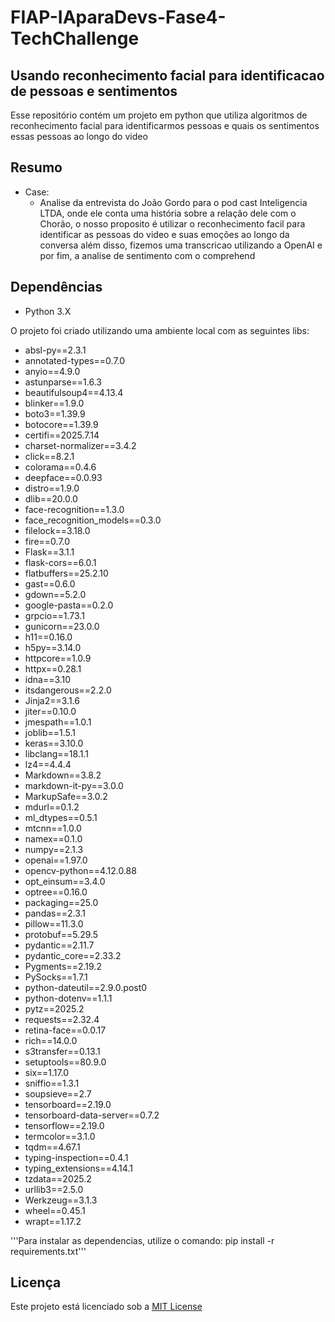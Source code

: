 # FIAP-IAparaDevs-Fase4-TechChallenge
 
## Usando reconhecimento facial para identificacao de pessoas e sentimentos

Esse repositório contém um projeto em python que utiliza algoritmos de reconhecimento facial para identificarmos pessoas e quais os sentimentos essas pessoas ao longo do video

## Resumo
- Case:
    - Analise da entrevista do João Gordo para o pod cast Inteligencia LTDA, onde ele conta uma história sobre a relação dele com o Chorão, 
    o nosso proposito é utilizar o reconhecimento facil para identificar as pessoas do video e suas emoções ao longo da conversa
    além disso, fizemos uma transcricao utilizando a OpenAI e por fim, a analise de sentimento com o comprehend


## Dependências

- Python 3.X

O projeto foi criado utilizando uma ambiente local com as seguintes libs:

- absl-py==2.3.1
- annotated-types==0.7.0
- anyio==4.9.0
- astunparse==1.6.3
- beautifulsoup4==4.13.4
- blinker==1.9.0
- boto3==1.39.9
- botocore==1.39.9
- certifi==2025.7.14
- charset-normalizer==3.4.2
- click==8.2.1
- colorama==0.4.6
- deepface==0.0.93
- distro==1.9.0
- dlib==20.0.0
- face-recognition==1.3.0
- face_recognition_models==0.3.0
- filelock==3.18.0
- fire==0.7.0
- Flask==3.1.1
- flask-cors==6.0.1
- flatbuffers==25.2.10
- gast==0.6.0
- gdown==5.2.0
- google-pasta==0.2.0
- grpcio==1.73.1
- gunicorn==23.0.0
- h11==0.16.0
- h5py==3.14.0
- httpcore==1.0.9
- httpx==0.28.1
- idna==3.10
- itsdangerous==2.2.0
- Jinja2==3.1.6
- jiter==0.10.0
- jmespath==1.0.1
- joblib==1.5.1
- keras==3.10.0
- libclang==18.1.1
- lz4==4.4.4
- Markdown==3.8.2
- markdown-it-py==3.0.0
- MarkupSafe==3.0.2
- mdurl==0.1.2
- ml_dtypes==0.5.1
- mtcnn==1.0.0
- namex==0.1.0
- numpy==2.1.3
- openai==1.97.0
- opencv-python==4.12.0.88
- opt_einsum==3.4.0
- optree==0.16.0
- packaging==25.0
- pandas==2.3.1
- pillow==11.3.0
- protobuf==5.29.5
- pydantic==2.11.7
- pydantic_core==2.33.2
- Pygments==2.19.2
- PySocks==1.7.1
- python-dateutil==2.9.0.post0
- python-dotenv==1.1.1
- pytz==2025.2
- requests==2.32.4
- retina-face==0.0.17
- rich==14.0.0
- s3transfer==0.13.1
- setuptools==80.9.0
- six==1.17.0
- sniffio==1.3.1
- soupsieve==2.7
- tensorboard==2.19.0
- tensorboard-data-server==0.7.2
- tensorflow==2.19.0
- termcolor==3.1.0
- tqdm==4.67.1
- typing-inspection==0.4.1
- typing_extensions==4.14.1
- tzdata==2025.2
- urllib3==2.5.0
- Werkzeug==3.1.3
- wheel==0.45.1
- wrapt==1.17.2


'''Para instalar as dependencias, utilize o comando: pip install -r requirements.txt'''

## Licença

Este projeto está licenciado sob a [MIT License](LICENSE)

